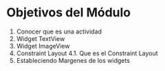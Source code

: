# Objetivos del Módulo

1. Conocer que es una actividad
2. Widget TextView
3. Widget ImageView
4. Constraint Layout
  4.1. Que es el Constraint Layout 
6. Estableciendo Margenes de los widgets
